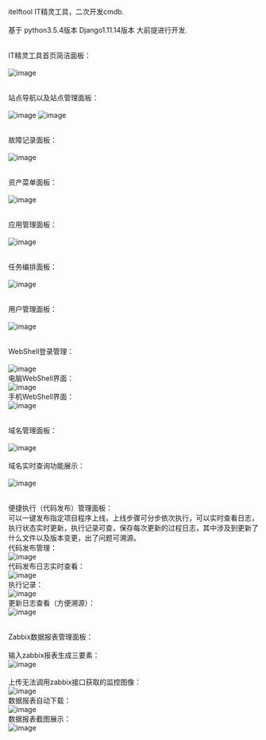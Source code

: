 ﻿
itelftool IT精灵工具，二次开发cmdb.
<br/><br/>
基于 python3.5.4版本 Django1.11.14版本 大前提进行开发.
<br/><br/>

IT精灵工具首页简洁面板：<br/><br/>
![image](https://github.com/420521738/itelftool/blob/master/screenshots/Dashboard.png)
<br/><br/>

站点导航以及站点管理面板：<br/><br/>
![image](https://github.com/420521738/itelftool/blob/master/screenshots/WebsiteNavi.png)
![image](https://github.com/420521738/itelftool/blob/master/screenshots/WebsiteManagement.png)
<br/><br/>

故障记录面板：<br/><br/>
![image](https://github.com/420521738/itelftool/blob/master/screenshots/BrokenRecord.png)
<br/><br/>

资产菜单面板：<br/><br/>
![image](https://github.com/420521738/itelftool/blob/master/screenshots/AssetsList.png)
<br/><br/>

应用管理面板：<br/><br/>
![image](https://github.com/420521738/itelftool/blob/master/screenshots/AppManagement.png)
<br/><br/>

任务编排面板：<br/><br/>
![image](https://github.com/420521738/itelftool/blob/master/screenshots/TaskSche.png)
<br/><br/>

用户管理面板：<br/><br/>
![image](https://github.com/420521738/itelftool/blob/master/screenshots/UserManagement.png)
<br/><br/>

WebShell登录管理：<br/><br/>
![image](https://github.com/420521738/itelftool/blob/master/screenshots/LoginManagement.png)
<br/>电脑WebShell界面：<br/>
![image](https://github.com/420521738/itelftool/blob/master/screenshots/PcWebshell.png)
<br/>手机WebShell界面：<br/>
![image](https://github.com/420521738/itelftool/blob/master/screenshots/PhoneWebshell.png)
<br/><br/>

域名管理面板：<br/><br/>
![image](https://github.com/420521738/itelftool/blob/master/screenshots/DomainManagement.png)
<br/><br/>
域名实时查询功能展示：<br/><br/>
![image](https://github.com/420521738/itelftool/blob/master/screenshots/DomainSearchResult.png)
<br/><br/>

便捷执行（代码发布）管理面板：<br/>
可以一键发布指定项目程序上线，上线步骤可分步依次执行，可以实时查看日志，执行状态实时更新，执行记录可查，保存每次更新的过程日志，其中涉及到更新了什么文件以及版本变更，出了问题可溯源。
<br/>代码发布管理：<br/>
![image](https://github.com/420521738/itelftool/blob/master/screenshots/coderelease.png)
<br/>代码发布日志实时查看：<br/>
![image](https://github.com/420521738/itelftool/blob/master/screenshots/coderelease_log.png)
<br/>执行记录：<br/>
![image](https://github.com/420521738/itelftool/blob/master/screenshots/cod_excute_record.png)
<br/>更新日志查看（方便溯源）：<br/>
![image](https://github.com/420521738/itelftool/blob/master/screenshots/coderelease_logdetail.png)
<br/><br/>


Zabbix数据报表管理面板：<br/>
<br/>输入zabbix报表生成三要素：<br/>
![image](https://github.com/420521738/itelftool/blob/master/screenshots/ZabbixInputInfo.png)
<br/>
<br/>上传无法调用zabbix接口获取的监控图像：<br/>
![image](https://github.com/420521738/itelftool/blob/master/screenshots/ZabbixReportUpload.png)
<br/>数据报表自动下载：<br/>
![image](https://github.com/420521738/itelftool/blob/master/screenshots/ZabbixReportDownload.png)
<br/>数据报表截图展示：<br/>
![image](https://github.com/420521738/itelftool/blob/master/screenshots/ZabbixReportExample.png)
<br/><br/>

